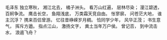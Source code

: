 毛泽东
独立寒秋，
湘江北去，
橘子洲头。
看万山红遍，
层林尽染；
漫江碧透，
百舸争流。
鹰击长空，
鱼翔浅底，
万类霜天竞自由。
怅寥廓，
问苍茫大地，
谁主沉浮？
携来百侣曾游。
忆往昔峥嵘岁月稠。
恰同学少年，
风华正茂；
书生意气，
挥斥方遒。
指点江山，
激扬文字，
粪土当年万户侯。
曾记否，
到中流击水，
浪遏飞舟？